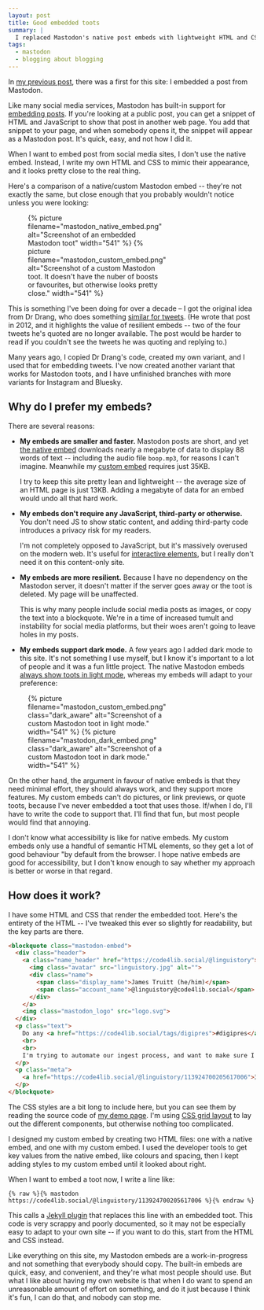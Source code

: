 ```yaml
---
layout: post
title: Good embedded toots
summary: |
  I replaced Mastodon's native post embeds with lightweight HTML and CSS snippets that are faster to load, more resilient to outages, and support dark mode -- and I had fun doing it.
tags:
  - mastodon
  - blogging about blogging
---
```

In [my previous post][bagit], there was a first for this site: I embedded a post from Mastodon.

Like many social media services, Mastodon has built-in support for [embedding posts][native].
If you're looking at a public post, you can get a snippet of HTML and JavaScript to show that post in another web page.
You add that snippet to your page, and when somebody opens it, the snippet will appear as a Mastodon post.
It's quick, easy, and not how I did it.

When I want to embed post from social media sites, I don't use the native embed.
Instead, I write my own HTML and CSS to mimic their appearance, and it looks pretty close to the real thing.

Here's a comparison of a native/custom Mastodon embed -- they're not exactly the same, but close enough that you probably wouldn't notice unless you were looking:

<figure class="comparison">
  {%
    picture
    filename="mastodon_native_embed.png"
    alt="Screenshot of an embedded Mastodon toot"
    width="541"
  %}
  {%
    picture
    filename="mastodon_custom_embed.png"
    alt="Screenshot of a custom Mastodon toot. It doesn't have the nuber of boosts or favourites, but otherwise looks pretty close."
    width="541"
  %}
</figure>

<style>
  .comparison {
    display: grid;
    grid-template-columns: repeat(2, 1fr);
    grid-gap: 1em;
  }

  @media screen and (max-width: 500px) {
    .comparison {
      grid-template-columns: 1fr;
    }
  }
</style>

This is something I've been doing for over a decade – I got the original idea from Dr Drang, who does something [similar for tweets][good_tweets].
(He wrote that post in 2012, and it highlights the value of resilient embeds -- two of the four tweets he's quoted are no longer available.
The post would be harder to read if you couldn't see the tweets he was quoting and replying to.)

Many years ago, I copied Dr Drang's code, created my own variant, and I used that for embedding tweets.
I've now created another variant that works for Mastodon toots, and I have unfinished branches with more variants for Instagram and Bluesky.

[bagit]: /2025/bagit-errors/
[native]: https://fedi.tips/how-to-embed-mastodon-posts-on-a-website/
[the native embed]: /files/2025/native-mastodon-embed.html
[custom embed]: /files/2025/custom-mastodon-embed.html
[good_tweets]: https://leancrew.com/all-this/2012/07/good-embedded-tweets/

## Why do I prefer my embeds?

There are several reasons:

*   **My embeds are smaller and faster.**
    Mastodon posts are short, and yet [the native embed] downloads nearly a megabyte of data to display 88 words of text -- including the audio file `boop.mp3`, for reasons I can't imagine.
    Meanwhile my [custom embed] requires just 35KB.

    I try to keep this site pretty lean and lightweight -- the average size of an HTML page is just 13KB.
    Adding a megabyte of data for an embed would undo all that hard work.

*   **My embeds don't require any JavaScript, third-party or otherwise.**
    You don't need JS to show static content, and adding third-party code introduces a privacy risk for my readers.

    I'm not completely opposed to JavaScript, but it's massively overused on the modern web.
    It's useful for [interactive elements][pyramid], but I really don't need it on this content-only site.

*   **My embeds are more resilient.**
    Because I have no dependency on the Mastodon server, it doesn't matter if the server goes away or the toot is deleted.
    My page will be unaffected.

    This is why many people include social media posts as images, or copy the text into a blockquote.
    We're in a time of increased tumult and instability for social media platforms, but their woes aren't going to leave holes in my posts.

*   **My embeds support dark mode.**
    A few years ago I added dark mode to this site.
    It's not something I use myself, but I know it's important to a lot of people and it was a fun little project.
    The native Mastodon embeds [always show toots in light mode][light_mode_issue], whereas my embeds will adapt to your preference:

<figure style="margin-left: 40px">
  <div class="comparison">
    {%
      picture
      filename="mastodon_custom_embed.png"
      class="dark_aware"
      alt="Screenshot of a custom Mastodon toot in light mode."
      width="541"
    %}
    {%
      picture
      filename="mastodon_dark_embed.png"
      class="dark_aware"
      alt="Screenshot of a custom Mastodon toot in dark mode."
      width="541"
    %}
  </div>
</figure>

On the other hand, the argument in favour of native embeds is that they need minimal effort, they should always work, and they support more features.
My custom embeds can't do pictures, or link previews, or quote toots, because I've never embedded a toot that uses those.
If/when I do, I'll have to write the code to support that.
I'll find that fun, but most people would find that annoying.

I don't know what accessibility is like for native embeds.
My custom embeds only use a handful of semantic HTML elements, so they get a lot of good behaviour "by default from the browser.
I hope native embeds are good for accessibility, but I don't know enough to say whether my approach is better or worse in that regard.

[pyramid]: https://www.gov.uk/service-manual/technology/using-progressive-enhancement
[light_mode_issue]: https://github.com/mastodon/mastodon/issues/32134

## How does it work?

I have some HTML and CSS that render the embedded toot.
Here's the entirety of the HTML -- I've tweaked this ever so slightly for readability, but the key parts are there.

```html
<blockquote class="mastodon-embed">
  <div class="header">
    <a class="name_header" href="https://code4lib.social/@linguistory">
      <img class="avatar" src="linguistory.jpg" alt="">
      <div class="name">
        <span class="display_name">James Truitt (he/him)</span>
        <span class="account_name">@linguistory@code4lib.social</span>
      </div>
    </a>
    <img class="mastodon_logo" src="logo.svg">
  </div>
  <p class="text">
    Do any <a href="https://code4lib.social/tags/digipres">#digipres</a> folks happen to have a handy repo of small invalid bags for testing purposes?
    <br>
    <br>
    I'm trying to automate our ingest process, and want to make sure I'm accounting for as many broken expectations as possible.
  </p>
  <p class="meta">
    <a href="https://code4lib.social/@linguistory/113924700205617006">31 Jan 2025 at 19:49</a>
  </p>
</blockquote>
```

The CSS styles are a bit long to include here, but you can see them by reading the source code of [my demo page][demo].
I'm using [CSS grid layout][grid] to lay out the different components, but otherwise nothing too complicated.

I designed my custom embed by creating two HTML files: one with a native embed, and one with my custom embed.
I used the developer tools to get key values from the native embed, like colours and spacing, then I kept adding styles to my custom embed until it looked about right.

When I want to embed a toot now, I write a line like:

```
{% raw %}{% mastodon https://code4lib.social/@linguistory/113924700205617006 %}{% endraw %}
```

This calls a [Jekyll plugin] that replaces this line with an embedded toot.
This code is very scrappy and poorly documented, so it may not be especially easy to adapt to your own site -- if you want to do this, start from the HTML and CSS instead.

Like everything on this site, my Mastodon embeds are a work-in-progress and not something that everybody should copy.
The built-in embeds are quick, easy, and convenient, and they're what most people should use.
But what I like about having my own website is that when I do want to spend an unreasonable amount of effort on something, and do it just because I think it's fun, I can do that, and nobody can stop me.

[demo]: /files/2025/custom-mastodon-embed.html
[Jekyll plugin]: https://github.com/alexwlchan/alexwlchan.net/blob/main/src/_plugins/embed_mastodon.rb
[grid]: https://developer.mozilla.org/en-US/docs/Web/CSS/CSS_grid_layout
